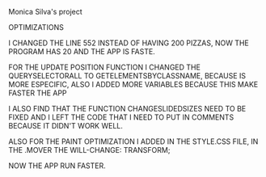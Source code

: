 Monica Silva's project

OPTIMIZATIONS 

I CHANGED THE LINE 552 INSTEAD OF HAVING 200 PIZZAS, NOW THE PROGRAM HAS 20 AND THE APP IS FASTE.

FOR THE UPDATE POSITION FUNCTION I CHANGED THE QUERYSELECTORALL TO GETELEMENTSBYCLASSNAME, BECAUSE IS MORE ESPECIFIC, 
ALSO I ADDED MORE VARIABLES BECAUSE THIS MAKE FASTER THE APP

I ALSO FIND THAT THE FUNCTION CHANGESLIDEDSIZES NEED TO BE FIXED AND I LEFT THE CODE THAT I NEED TO PUT IN COMMENTS BECAUSE IT DIDN'T WORK WELL.

ALSO FOR THE PAINT OPTIMIZATION I ADDED IN THE STYLE.CSS FILE, IN THE .MOVER THE WILL-CHANGE: TRANSFORM;

NOW THE APP RUN FASTER. 